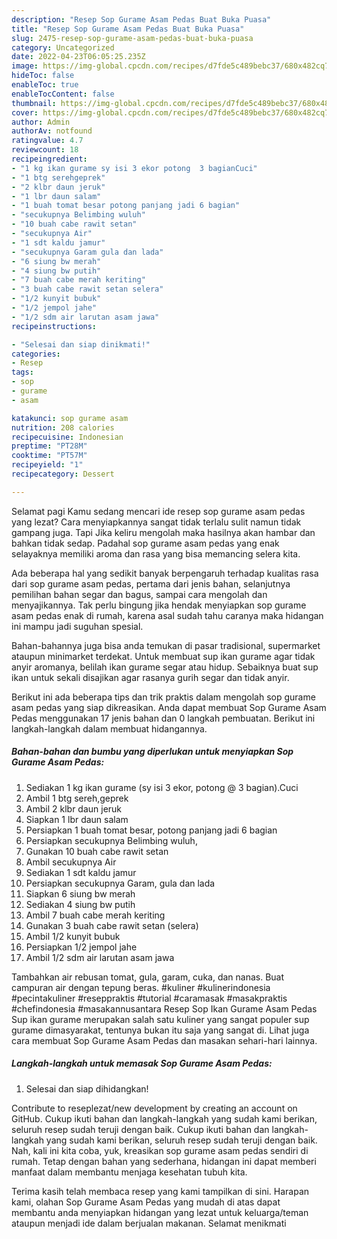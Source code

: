 ```yaml
---
description: "Resep Sop Gurame Asam Pedas Buat Buka Puasa"
title: "Resep Sop Gurame Asam Pedas Buat Buka Puasa"
slug: 2475-resep-sop-gurame-asam-pedas-buat-buka-puasa
category: Uncategorized
date: 2022-04-23T06:05:25.235Z
image: https://img-global.cpcdn.com/recipes/d7fde5c489bebc37/680x482cq70/sop-gurame-asam-pedas-foto-resep-utama.jpg
hideToc: false
enableToc: true
enableTocContent: false
thumbnail: https://img-global.cpcdn.com/recipes/d7fde5c489bebc37/680x482cq70/sop-gurame-asam-pedas-foto-resep-utama.jpg
cover: https://img-global.cpcdn.com/recipes/d7fde5c489bebc37/680x482cq70/sop-gurame-asam-pedas-foto-resep-utama.jpg
author: Admin
authorAv: notfound
ratingvalue: 4.7
reviewcount: 18
recipeingredient:
- "1 kg ikan gurame sy isi 3 ekor potong  3 bagianCuci"
- "1 btg serehgeprek"
- "2 klbr daun jeruk"
- "1 lbr daun salam"
- "1 buah tomat besar potong panjang jadi 6 bagian"
- "secukupnya Belimbing wuluh"
- "10 buah cabe rawit setan"
- "secukupnya Air"
- "1 sdt kaldu jamur"
- "secukupnya Garam gula dan lada"
- "6 siung bw merah"
- "4 siung bw putih"
- "7 buah cabe merah keriting"
- "3 buah cabe rawit setan selera"
- "1/2 kunyit bubuk"
- "1/2 jempol jahe"
- "1/2 sdm air larutan asam jawa"
recipeinstructions:

- "Selesai dan siap dinikmati!"
categories:
- Resep
tags:
- sop
- gurame
- asam

katakunci: sop gurame asam 
nutrition: 208 calories
recipecuisine: Indonesian
preptime: "PT28M"
cooktime: "PT57M"
recipeyield: "1"
recipecategory: Dessert

---
```



Selamat pagi Kamu sedang mencari ide resep sop gurame asam pedas yang lezat? Cara menyiapkannya sangat tidak terlalu sulit namun tidak gampang juga. Tapi Jika keliru mengolah maka hasilnya akan hambar dan bahkan tidak sedap. Padahal sop gurame asam pedas yang enak selayaknya memiliki aroma dan rasa yang bisa memancing selera kita.


Ada beberapa hal yang sedikit banyak berpengaruh terhadap kualitas rasa dari sop gurame asam pedas, pertama dari jenis bahan, selanjutnya pemilihan bahan segar dan bagus, sampai cara mengolah dan menyajikannya. Tak perlu bingung jika hendak menyiapkan sop gurame asam pedas enak di rumah, karena asal sudah tahu caranya maka hidangan ini mampu jadi suguhan spesial.

Bahan-bahannya juga bisa anda temukan di pasar tradisional, supermarket ataupun minimarket terdekat. Untuk membuat sup ikan gurame agar tidak anyir aromanya, belilah ikan gurame segar atau hidup. Sebaiknya buat sup ikan untuk sekali disajikan agar rasanya gurih segar dan tidak anyir.


Berikut ini ada beberapa tips dan trik praktis dalam mengolah sop gurame asam pedas yang siap dikreasikan. Anda dapat membuat Sop Gurame Asam Pedas menggunakan 17 jenis bahan dan 0 langkah pembuatan. Berikut ini langkah-langkah dalam membuat hidangannya.

<!--inarticleads1-->

##### Bahan-bahan dan bumbu yang diperlukan untuk menyiapkan Sop Gurame Asam Pedas:

1. Sediakan 1 kg ikan gurame (sy isi 3 ekor, potong @ 3 bagian).Cuci
1. Ambil 1 btg sereh,geprek
1. Ambil 2 klbr daun jeruk
1. Siapkan 1 lbr daun salam
1. Persiapkan 1 buah tomat besar, potong panjang jadi 6 bagian
1. Persiapkan secukupnya Belimbing wuluh,
1. Gunakan 10 buah cabe rawit setan
1. Ambil secukupnya Air
1. Sediakan 1 sdt kaldu jamur
1. Persiapkan secukupnya Garam, gula dan lada
1. Siapkan 6 siung bw merah
1. Sediakan 4 siung bw putih
1. Ambil 7 buah cabe merah keriting
1. Gunakan 3 buah cabe rawit setan (selera)
1. Ambil 1/2 kunyit bubuk
1. Persiapkan 1/2 jempol jahe
1. Ambil 1/2 sdm air larutan asam jawa


Tambahkan air rebusan tomat, gula, garam, cuka, dan nanas. Buat campuran air dengan tepung beras. #kuliner #kulinerindonesia #pecintakuliner #reseppraktis #tutorial #caramasak #masakpraktis #chefindonesia #masakannusantara Resep Sop Ikan Gurame Asam Pedas Sup ikan gurame merupakan salah satu kuliner yang sangat populer sup gurame dimasyarakat, tentunya bukan itu saja yang sangat di. Lihat juga cara membuat Sop Gurame Asam Pedas dan masakan sehari-hari lainnya. 

<!--inarticleads2-->

##### Langkah-langkah untuk memasak Sop Gurame Asam Pedas:


1. Selesai dan siap dihidangkan!

Contribute to reseplezat/new development by creating an account on GitHub. Cukup ikuti bahan dan langkah-langkah yang sudah kami berikan, seluruh resep sudah teruji dengan baik. Cukup ikuti bahan dan langkah-langkah yang sudah kami berikan, seluruh resep sudah teruji dengan baik. Nah, kali ini kita coba, yuk, kreasikan sop gurame asam pedas sendiri di rumah. Tetap dengan bahan yang sederhana, hidangan ini dapat memberi manfaat dalam membantu menjaga kesehatan tubuh kita. 

Terima kasih telah membaca resep yang kami tampilkan di sini. Harapan kami, olahan Sop Gurame Asam Pedas yang mudah di atas dapat membantu anda menyiapkan hidangan yang lezat untuk keluarga/teman ataupun menjadi ide dalam berjualan makanan. Selamat menikmati
